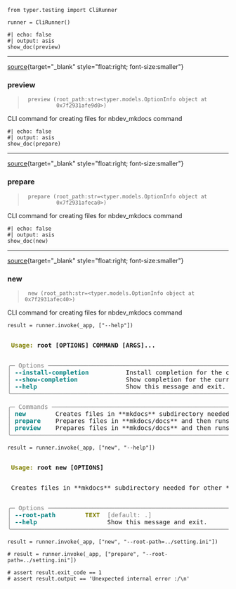 <!-- WARNING: THIS FILE WAS AUTOGENERATED! DO NOT EDIT! -->


```
from typer.testing import CliRunner

runner = CliRunner()
```


```
#| echo: false
#| output: asis
show_doc(preview)
```




---

[source](https://github.com/airtai/nbdev-mkdocs/blob/main/nbdev_mkdocs/mkdocs.py#L397){target="_blank" style="float:right; font-size:smaller"}

### preview

>      preview (root_path:str=<typer.models.OptionInfo object at
>               0x7f2931afe9d0>)

CLI command for creating files for nbdev_mkdocs command




```
#| echo: false
#| output: asis
show_doc(prepare)
```




---

[source](https://github.com/airtai/nbdev-mkdocs/blob/main/nbdev_mkdocs/mkdocs.py#L355){target="_blank" style="float:right; font-size:smaller"}

### prepare

>      prepare (root_path:str=<typer.models.OptionInfo object at
>               0x7f2931afeca0>)

CLI command for creating files for nbdev_mkdocs command




```
#| echo: false
#| output: asis
show_doc(new)
```




---

[source](https://github.com/airtai/nbdev-mkdocs/blob/main/nbdev_mkdocs/mkdocs.py#L209){target="_blank" style="float:right; font-size:smaller"}

### new

>      new (root_path:str=<typer.models.OptionInfo object at 0x7f2931afec40>)

CLI command for creating files for nbdev_mkdocs command




```
result = runner.invoke(_app, ["--help"])
```


<pre style="white-space:pre;overflow-x:auto;line-height:normal;font-family:Menlo,'DejaVu Sans Mono',consolas,'Courier New',monospace"><span style="font-weight: bold">                                                                                                                   </span>
<span style="font-weight: bold"> </span><span style="color: #808000; text-decoration-color: #808000; font-weight: bold">Usage: </span><span style="font-weight: bold">root [OPTIONS] COMMAND [ARGS]...                                                                           </span>
<span style="font-weight: bold">                                                                                                                   </span>
</pre>




<pre style="white-space:pre;overflow-x:auto;line-height:normal;font-family:Menlo,'DejaVu Sans Mono',consolas,'Courier New',monospace"><span style="color: #7f7f7f; text-decoration-color: #7f7f7f">╭─ Options ───────────────────────────────────────────────────────────────────────────────────────────────────────╮</span>
<span style="color: #7f7f7f; text-decoration-color: #7f7f7f">│</span> <span style="color: #008080; text-decoration-color: #008080; font-weight: bold">--install-completion</span>          Install completion for the current shell.                                         <span style="color: #7f7f7f; text-decoration-color: #7f7f7f">│</span>
<span style="color: #7f7f7f; text-decoration-color: #7f7f7f">│</span> <span style="color: #008080; text-decoration-color: #008080; font-weight: bold">--show-completion</span>             Show completion for the current shell, to copy it or customize the installation.  <span style="color: #7f7f7f; text-decoration-color: #7f7f7f">│</span>
<span style="color: #7f7f7f; text-decoration-color: #7f7f7f">│</span> <span style="color: #008080; text-decoration-color: #008080; font-weight: bold">--help</span>                        Show this message and exit.                                                       <span style="color: #7f7f7f; text-decoration-color: #7f7f7f">│</span>
<span style="color: #7f7f7f; text-decoration-color: #7f7f7f">╰─────────────────────────────────────────────────────────────────────────────────────────────────────────────────╯</span>
</pre>




<pre style="white-space:pre;overflow-x:auto;line-height:normal;font-family:Menlo,'DejaVu Sans Mono',consolas,'Courier New',monospace"><span style="color: #7f7f7f; text-decoration-color: #7f7f7f">╭─ Commands ──────────────────────────────────────────────────────────────────────────────────────────────────────╮</span>
<span style="color: #7f7f7f; text-decoration-color: #7f7f7f">│</span> <span style="color: #008080; text-decoration-color: #008080; font-weight: bold">new       </span> Creates files in **mkdocs** subdirectory needed for other **nbdev_mkdocs** subcommands               <span style="color: #7f7f7f; text-decoration-color: #7f7f7f">│</span>
<span style="color: #7f7f7f; text-decoration-color: #7f7f7f">│</span> <span style="color: #008080; text-decoration-color: #008080; font-weight: bold">prepare   </span> Prepares files in **mkdocs/docs** and then runs **mkdocs build** command on them                     <span style="color: #7f7f7f; text-decoration-color: #7f7f7f">│</span>
<span style="color: #7f7f7f; text-decoration-color: #7f7f7f">│</span> <span style="color: #008080; text-decoration-color: #008080; font-weight: bold">preview   </span> Prepares files in **mkdocs/docs** and then runs **mkdocs serve** command on them                     <span style="color: #7f7f7f; text-decoration-color: #7f7f7f">│</span>
<span style="color: #7f7f7f; text-decoration-color: #7f7f7f">╰─────────────────────────────────────────────────────────────────────────────────────────────────────────────────╯</span>
</pre>




```
result = runner.invoke(_app, ["new", "--help"])
```


<pre style="white-space:pre;overflow-x:auto;line-height:normal;font-family:Menlo,'DejaVu Sans Mono',consolas,'Courier New',monospace"><span style="font-weight: bold">                                                                                                                   </span>
<span style="font-weight: bold"> </span><span style="color: #808000; text-decoration-color: #808000; font-weight: bold">Usage: </span><span style="font-weight: bold">root new [OPTIONS]                                                                                         </span>
<span style="font-weight: bold">                                                                                                                   </span>
</pre>




<pre style="white-space:pre;overflow-x:auto;line-height:normal;font-family:Menlo,'DejaVu Sans Mono',consolas,'Courier New',monospace"> Creates files in **mkdocs** subdirectory needed for other **nbdev_mkdocs** subcommands                            

</pre>




<pre style="white-space:pre;overflow-x:auto;line-height:normal;font-family:Menlo,'DejaVu Sans Mono',consolas,'Courier New',monospace"><span style="color: #7f7f7f; text-decoration-color: #7f7f7f">╭─ Options ───────────────────────────────────────────────────────────────────────────────────────────────────────╮</span>
<span style="color: #7f7f7f; text-decoration-color: #7f7f7f">│</span> <span style="color: #008080; text-decoration-color: #008080; font-weight: bold">--root-path</span>        <span style="color: #808000; text-decoration-color: #808000; font-weight: bold">TEXT</span>  <span style="color: #7f7f7f; text-decoration-color: #7f7f7f">[default: .]</span>                                                                           <span style="color: #7f7f7f; text-decoration-color: #7f7f7f">│</span>
<span style="color: #7f7f7f; text-decoration-color: #7f7f7f">│</span> <span style="color: #008080; text-decoration-color: #008080; font-weight: bold">--help</span>             <span style="color: #808000; text-decoration-color: #808000; font-weight: bold">    </span>  Show this message and exit.                                                            <span style="color: #7f7f7f; text-decoration-color: #7f7f7f">│</span>
<span style="color: #7f7f7f; text-decoration-color: #7f7f7f">╰─────────────────────────────────────────────────────────────────────────────────────────────────────────────────╯</span>
</pre>




```
result = runner.invoke(_app, ["new", "--root-path=../setting.ini"])
```


```
# result = runner.invoke(_app, ["prepare", "--root-path=../setting.ini"])

# assert result.exit_code == 1
# assert result.output == 'Unexpected internal error :/\n'
```


```

```


```

```
